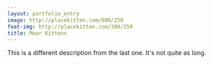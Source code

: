 ```yaml
---
layout: portfolio_entry
image: http://placekitten.com/800/250
feat-img: http://placekitten.com/300/250
title: Moar Kittens
---
```

This is a different description from the last one. It's not quite as long.
